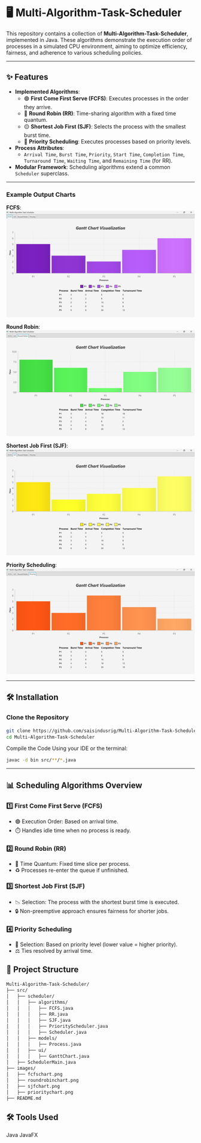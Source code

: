 # 🖥️ Multi-Algorithm-Task-Scheduler

This repository contains a collection of **Multi-Algorithm-Task-Scheduler**, implemented in Java. These algorithms demonstrate the execution order of processes in a simulated CPU environment, aiming to optimize efficiency, fairness, and adherence to various scheduling policies.

---

## ✨ Features

- **Implemented Algorithms**:
  - 🟢 **First Come First Serve (FCFS)**: Executes processes in the order they arrive.
  - 🔵 **Round Robin (RR)**: Time-sharing algorithm with a fixed time quantum.
  - 🟡 **Shortest Job First (SJF)**: Selects the process with the smallest burst time.
  - 🔴 **Priority Scheduling**: Executes processes based on priority levels.
- **Process Attributes**:
  - `Arrival Time`, `Burst Time`, `Priority`, `Start Time`, `Completion Time`, `Turnaround Time`, `Waiting Time`, and `Remaining Time` (for RR).
- **Modular Framework**: Scheduling algorithms extend a common `Scheduler` superclass.

---
### Example Output Charts
**FCFS**:  
![FCFS Example](images/fcfschart.png)  

**Round Robin**:  
![Round Robin Example](images/roundrobinchart.png)  

**Shortest Job First (SJF)**:  
![SJF Example](images/sjfchart.png)  

**Priority Scheduling**:  
![Priority Scheduling Example](images/prioritychart.png) 

---

## 🛠️ Installation

### Clone the Repository
```bash
git clone https://github.com/saisindusrig/Multi-Algorithm-Task-Scheduler
cd Multi-Algorithm-Task-Scheduler
```
Compile the Code
Using your IDE or the terminal:

```bash
javac -d bin src/**/*.java
```
---

## 📊 Scheduling Algorithms Overview

### 1️⃣ First Come First Serve (FCFS)
- 🟢 Execution Order: Based on arrival time.
- ⏱️ Handles idle time when no process is ready.

### 2️⃣ Round Robin (RR)
- 🔄 Time Quantum: Fixed time slice per process.
- ♻️ Processes re-enter the queue if unfinished.

### 3️⃣ Shortest Job First (SJF)
- 📉 Selection: The process with the shortest burst time is executed.
- 🔒 Non-preemptive approach ensures fairness for shorter jobs.

### 4️⃣ Priority Scheduling
- 📌 Selection: Based on priority level (lower value = higher priority).
- ⚖️ Ties resolved by arrival time.

## 📂 Project Structure

```
Multi-Algorithm-Task-Scheduler/
├── src/
│   ├── scheduler/
│   │   ├── algorithms/
│   │   │   ├── FCFS.java
│   │   │   ├── RR.java
│   │   │   ├── SJF.java
│   │   │   ├── PriorityScheduler.java
│   │   │   ├── Scheduler.java        
│   │   ├── models/
│   │   │   ├── Process.java
│   │   ├── ui/
│   │   │   ├── GanttChart.java
│   ├── SchedulerMain.java
├── images/
│   ├── fcfschart.png         
│   ├── roundrobinchart.png           
│   ├── sjfchart.png         
│   ├── prioritychart.png     
├── README.md

```

## 🛠️ Tools Used
Java
JavaFX

